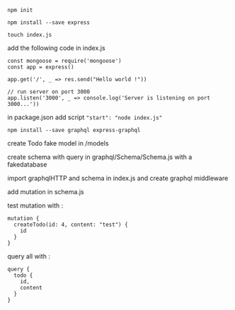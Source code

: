 `npm init`

`npm install --save express`

`touch index.js`

add the following code in index.js
```
const mongoose = require('mongoose')
const app = express()

app.get('/', _ => res.send("Hello world !"))

// run server on port 3000
app.listen('3000', _ => console.log('Server is listening on port 3000...'))
```

in package.json add script `"start": "node index.js"`

`npm install --save graphql express-graphql`

create Todo fake model in /models

create schema with query in graphql/Schema/Schema.js
with a fakedatabase

import graphqlHTTP and schema in index.js and create graphql middleware

add mutation in schema.js

test mutation with :
```
mutation {
  createTodo(id: 4, content: "test") {
    id
  }
}
```

query all with :
```
query {
  todo {
    id,
    content
  }
}
```
